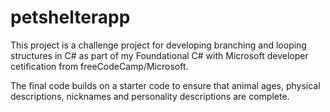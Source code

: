 # petshelterapp
This project is a challenge project for developing branching and looping structures in C# as part of my Foundational C# with Microsoft developer cetification from freeCodeCamp/Microsoft. 

The final code builds on a starter code to ensure that animal ages, physical descriptions, nicknames and personality descriptions are complete. 
